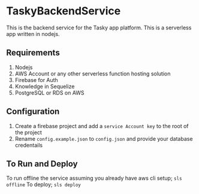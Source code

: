 # TaskyBackendService
This is the backend service for the Tasky app platform. This is a serverless app written in nodejs.

## Requirements
1. Nodejs 
2. AWS Account or any other serverless function hosting solution
3. Firebase for Auth
4. Knowledge in Sequelize
5. PostgreSQL or RDS on AWS

## Configuration
1. Create a firebase project and add a `service Account key` to the root of the project
2. Rename `config.example.json` to `config.json` and provide your database credentails

## To Run and Deploy
To run offline the service assuming you already have aws cli setup;
```sls offline```
To deploy;
```sls deploy```